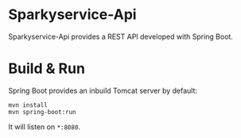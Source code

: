 # Sparkyservice-Api

Sparkyservice-Api provides a REST API developed with Spring Boot. 

# Build & Run
Spring Boot provides an inbuild Tomcat server by default: 

    mvn install
    mvn spring-boot:run

It will listen on `*:8080`. 
